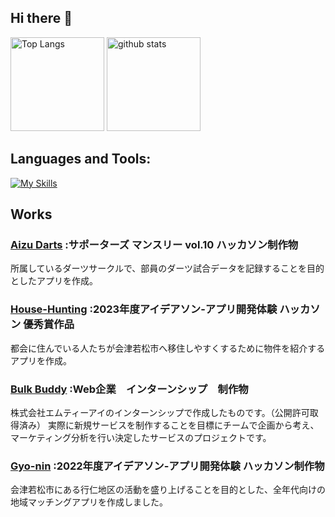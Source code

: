 ## Hi there 👋

<p align="left"> 
  <img alt="Top Langs" height="150px" src="https://github-readme-stats.vercel.app/api/top-langs/?username=YutaSato0717&layout=compact&show_icons=true&theme=tokyonight" />
  <img alt="github stats" height="150px" src="https://github-readme-stats.vercel.app/api?username=YutaSato0717&theme=tokyonight&show_icons=ture" />
</p>

## Languages and Tools:

[![My Skills](https://skillicons.dev/icons?i=js,php,c,html,css,react,remix,laravel,nextjs,aws,mysql,git,github&theme=dark&perline=15)](https://skillicons.dev)

## Works
### [Aizu Darts](https://github.com/YutaSato0717/darts_app) :サポーターズ マンスリー vol.10 ハッカソン制作物
所属しているダーツサークルで、部員のダーツ試合データを記録することを目的としたアプリを作成。 

### [House-Hunting](https://github.com/YutaSato0717/House-Hunting) :2023年度アイデアソン-アプリ開発体験 ハッカソン 優秀賞作品
都会に住んでいる人たちが会津若松市へ移住しやすくするために物件を紹介するアプリを作成。

### [Bulk Buddy](https://github.com/YutaSato0717/BulkBuddy) :Web企業　インターンシップ　制作物
株式会社エムティーアイのインターンシップで作成したものです。（公開許可取得済み） 実際に新規サービスを制作することを目標にチームで企画から考え、マーケティング分析を行い決定したサービスのプロジェクトです。

### [Gyo-nin](https://github.com/YutaSato0717/Hackathon_2022) :2022年度アイデアソン-アプリ開発体験 ハッカソン制作物
会津若松市にある行仁地区の活動を盛り上げることを目的とした、全年代向けの地域マッチングアプリを作成しました。
